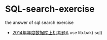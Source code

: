 # SQL-search-exercise
the answer of sql search exercise

- [2014年年度数据库上机考题A](https://github.com/NKUmaLi/SQL-search-exercise/tree/master/2014%E5%B9%B4%E5%BA%A6%E6%95%B0%E6%8D%AE%E5%BA%93%E4%B8%8A%E6%9C%BA%E8%80%83%E9%A2%98A)
use lib.bak(.sql)
